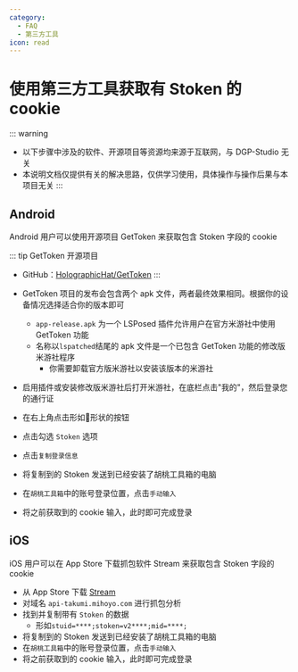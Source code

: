 ```yaml
---
category:
  - FAQ
  - 第三方工具
icon: read
---
```


# 使用第三方工具获取有 Stoken 的 cookie

::: warning
- 以下步骤中涉及的软件、开源项目等资源均来源于互联网，与 DGP-Studio 无关
- 本说明文档仅提供有关的解决思路，仅供学习使用，具体操作与操作后果与本项目无关
:::

## Android

Android 用户可以使用开源项目 GetToken 来获取包含 Stoken 字段的 cookie

::: tip GetToken 开源项目
- GitHub：[HolographicHat/GetToken](https://github.com/HolographicHat/GetToken)
:::

- GetToken 项目的发布会包含两个 apk 文件，两者最终效果相同。根据你的设备情况选择适合你的版本即可
  - `app-release.apk` 为一个 LSPosed 插件允许用户在官方米游社中使用 GetToken 功能
  - 名称以`lspatched`结尾的 apk 文件是一个已包含 GetToken 功能的修改版米游社程序
    - 你需要卸载官方版米游社以安装该版本的米游社
- 启用插件或安装修改版米游社后打开米游社，在底栏点击"我的"，然后登录您的通行证
- 在右上角点击形如🔑形状的按钮
- 点击勾选 `Stoken` 选项
- 点击`复制登录信息`
- 将复制到的 Stoken 发送到已经安装了胡桃工具箱的电脑
- 在`胡桃工具箱`中的账号登录位置，点击`手动输入`
- 将之前获取到的 cookie 输入，此时即可完成登录

## iOS

iOS 用户可以在 App Store 下载抓包软件 Stream 来获取包含 Stoken 字段的 cookie
- 从 App Store 下载 [Stream](https://apps.apple.com/cn/app/stream/id1312141691)
- 对域名 `api-takumi.mihoyo.com` 进行抓包分析
- 找到并复制带有 `Stoken` 的数据
    - 形如`stuid=****;stoken=v2****;mid=****;`
- 将复制到的 Stoken 发送到已经安装了胡桃工具箱的电脑
- 在`胡桃工具箱`中的账号登录位置，点击`手动输入`
- 将之前获取到的 cookie 输入，此时即可完成登录
